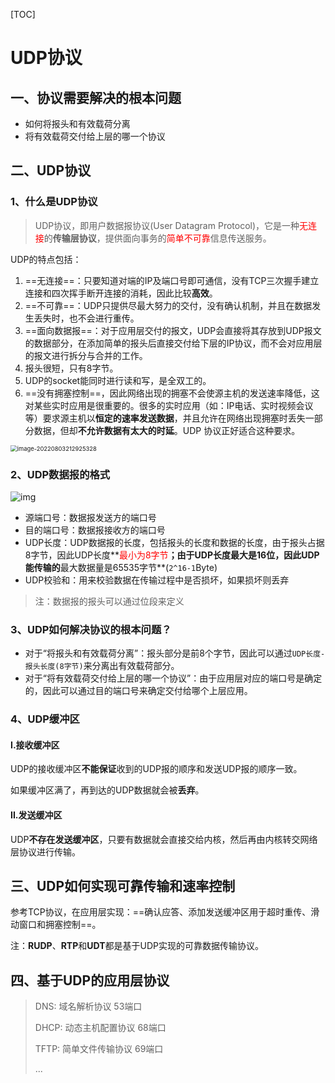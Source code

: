 [TOC]



# UDP协议

## 一、协议需要解决的根本问题

- 如何将报头和有效载荷分离
- 将有效载荷交付给上层的哪一个协议



##  二、UDP协议

### 1、什么是UDP协议

> UDP协议，即用户数据报协议(User Datagram Protocol)，它是一种<font color=red>无连接</font>的**传输层协议**，提供面向事务的<font color=red>简单不可靠</font>信息传送服务。

UDP的特点包括：

1. ==无连接==：只要知道对端的IP及端口号即可通信，没有TCP三次握手建立连接和四次挥手断开连接的消耗，因此比较**高效**。
2. ==不可靠==：UDP只提供尽最大努力的交付，没有确认机制，并且在数据发生丢失时，也不会进行重传。
3. ==面向数据报==：对于应用层交付的报文，UDP会直接将其存放到UDP报文的数据部分，在添加简单的报头后直接交付给下层的IP协议，而不会对应用层的报文进行拆分与合并的工作。
4. 报头很短，只有8字节。
5. UDP的socket能同时进行读和写，是全双工的。
6. ==没有拥塞控制==，因此网络出现的拥塞不会使源主机的发送速率降低，这对某些实时应用是很重要的。很多的实时应用（如：IP电话、实时视频会议等）要求源主机以**恒定的速率发送数据**，并且允许在网络出现拥塞时丢失一部分数据，但却**不允许数据有太大的时延**。UDP 协议正好适合这种要求。

<img src="https://mypicture-1307604235.cos.ap-nanjing.myqcloud.com/mytyporaimage-20220803212925328.png" alt="image-20220803212925328" style="zoom: 67%;" />

### 2、UDP数据报的格式

![img](https://mypicture-1307604235.cos.ap-nanjing.myqcloud.com/mytyporawps2.jpg) 

- 源端口号：数据报发送方的端口号
- 目的端口号：数据报接收方的端口号
- UDP长度：UDP数据报的长度，包括报头的长度和数据的长度，由于报头占据8字节，因此UDP长度**<font color=red>最小为8字节</font>**；由于UDP长度最大是16位，因此UDP能传输的**最大数据量是65535字节**(`2^16-1`Byte)
- UDP校验和：用来校验数据在传输过程中是否损坏，如果损坏则丢弃

> 注：数据报的报头可以通过位段来定义

### 3、UDP如何解决协议的根本问题？

- 对于“将报头和有效载荷分离”：报头部分是前8个字节，因此可以通过`UDP长度-报头长度(8字节)`来分离出有效载荷部分。
- 对于“将有效载荷交付给上层的哪一个协议”：由于应用层对应的端口号是确定的，因此可以通过目的端口号来确定交付给哪个上层应用。

### 4、UDP缓冲区

#### I.接收缓冲区

UDP的接收缓冲区**不能保证**收到的UDP报的顺序和发送UDP报的顺序一致。

如果缓冲区满了，再到达的UDP数据就会被**丢弃**。

#### II.发送缓冲区

UDP**不存在发送缓冲区**，只要有数据就会直接交给内核，然后再由内核转交网络层协议进行传输。



## 三、UDP如何实现可靠传输和速率控制

参考TCP协议，在应用层实现：==确认应答、添加发送缓冲区用于超时重传、滑动窗口和拥塞控制==。

注：**RUDP**、**RTP**和**UDT**都是基于UDP实现的可靠数据传输协议。



## 四、基于UDP的应用层协议

> DNS: 域名解析协议 53端口
>
> DHCP: 动态主机配置协议 68端口
>
> TFTP: 简单文件传输协议 69端口
>
> ...

